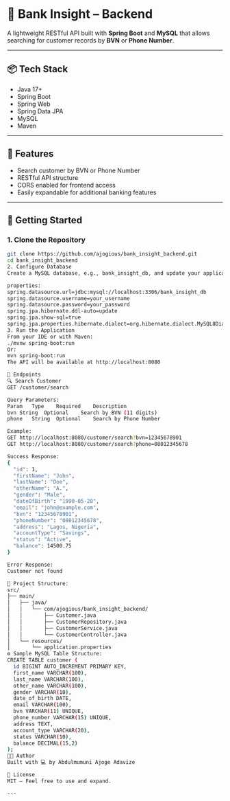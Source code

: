 # 🏦 Bank Insight – Backend

A lightweight RESTful API built with **Spring Boot** and **MySQL** that allows searching for customer records by **BVN** or **Phone Number**.

---

## 📦 Tech Stack

- Java 17+
- Spring Boot
- Spring Web
- Spring Data JPA
- MySQL
- Maven

---

## 🔧 Features

- Search customer by BVN or Phone Number
- RESTful API structure
- CORS enabled for frontend access
- Easily expandable for additional banking features

---

## 🚀 Getting Started

### 1. Clone the Repository

```bash
git clone https://github.com/ajogious/bank_insight_backend.git
cd bank_insight_backend
2. Configure Database
Create a MySQL database, e.g., bank_insight_db, and update your application.properties file:

properties:
spring.datasource.url=jdbc:mysql://localhost:3306/bank_insight_db
spring.datasource.username=your_username
spring.datasource.password=your_password
spring.jpa.hibernate.ddl-auto=update
spring.jpa.show-sql=true
spring.jpa.properties.hibernate.dialect=org.hibernate.dialect.MySQL8Dialect
3. Run the Application
From your IDE or with Maven:
./mvnw spring-boot:run
Or:
mvn spring-boot:run
The API will be available at http://localhost:8080

🧪 Endpoints
🔍 Search Customer
GET /customer/search

Query Parameters:
Param	Type	Required	Description
bvn	String	Optional	Search by BVN (11 digits)
phone	String	Optional	Search by Phone Number

Example:
GET http://localhost:8080/customer/search?bvn=12345678901
GET http://localhost:8080/customer/search?phone=08012345678

Success Response:
{
  "id": 1,
  "firstName": "John",
  "lastName": "Doe",
  "otherName": "A.",
  "gender": "Male",
  "dateOfBirth": "1990-05-20",
  "email": "john@example.com",
  "bvn": "12345678901",
  "phoneNumber": "08012345678",
  "address": "Lagos, Nigeria",
  "accountType": "Savings",
  "status": "Active",
  "balance": 14500.75
}

Error Response:
Customer not found

🧱 Project Structure:
src/
├── main/
│   ├── java/
│   │   └── com/ajogious/bank_insight_backend/
│   │       ├── Customer.java
│   │       ├── CustomerRepository.java
│   │       ├── CustomerService.java
│   │       └── CustomerController.java
│   └── resources/
│       └── application.properties
⚙️ Sample MySQL Table Structure:
CREATE TABLE customer (
  id BIGINT AUTO_INCREMENT PRIMARY KEY,
  first_name VARCHAR(100),
  last_name VARCHAR(100),
  other_name VARCHAR(100),
  gender VARCHAR(10),
  date_of_birth DATE,
  email VARCHAR(100),
  bvn VARCHAR(11) UNIQUE,
  phone_number VARCHAR(15) UNIQUE,
  address TEXT,
  account_type VARCHAR(20),
  status VARCHAR(10),
  balance DECIMAL(15,2)
);
🧑‍💻 Author
Built with 💻 by Abdulmumuni Ajoge Adavize

📄 License
MIT — Feel free to use and expand.

---
```
